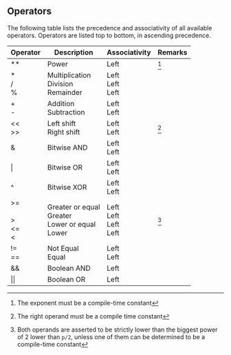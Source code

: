 ## Operators

The following table lists the precedence and associativity of all available operators. Operators are listed top to bottom, in ascending precedence.

| Operator                     | Description                                                  | Associativity                      | Remarks |
|------------------------------|--------------------------------------------------------------|------------------------------------|---------|
| ** <br>                      | Power                                                        | Left                               | [^1]     |
| *<br> /<br> %<br>                | Multiplication <br>  Division <br>  Remainder                | Left <br> Left <br>Left                     |         |
| + <br> - <br>                | Addition <br>  Subtraction <br>                              | Left <br> Left                     |         |
| << <br> >> <br>              | Left shift <br>  Right shift <br>                            | Left <br> Left                     | [^2]     |
| &                            | Bitwise AND                                                  | Left <br> Left                     |         |
| \|                           | Bitwise OR                                                   | Left <br> Left                     |         |
| ^                            | Bitwise XOR                                                  | Left <br> Left                     |         |
| >= <br><br> > <br> <= <br> < | Greater or equal <br> Greater <br> Lower or equal <br> Lower | Left <br> Left <br> Left <br> Left | [^3]     |
| != <br> == <br>              | Not Equal <br> Equal  <br>                                   | Left <br> Left                     |         |
| &&                           | Boolean AND                                                  | Left                               |         |
| \|\|                         | Boolean OR                                                   | Left                               |         |



[^1]: The exponent must be a compile-time constant

[^2]: The right operand must be a compile time constant

[^3]: Both operands are asserted to be strictly lower than the biggest power of 2 lower than `p/2`, unless one of them can be determined to be a compile-time constant